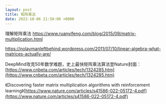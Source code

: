 ```yaml
---
layout: post
title: 矩阵乘法
date: 2022-10-06 21:50:00 +0800
---
```

理解矩阵乘法
https://www.ruanyifeng.com/blog/2015/09/matrix-multiplication.html

https://nolaymanleftbehind.wordpress.com/2011/07/10/linear-algebra-what-matrices-actually-are/

DeepMind攻克50年数学难题，史上最快矩阵乘法算法登Nature封面：[https://www.cnbeta.com/articles/tech/1324285.htm](https://www.cnbeta.com/articles/tech/1324285.htm)

《Discovering faster matrix multiplication algorithms with reinforcement learning》[https://www.nature.com/articles/s41586-022-05172-4.pdf](https://www.nature.com/articles/s41586-022-05172-4.pdf)
